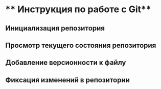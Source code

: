 # ** Инструкция по работе с Git**

## Инициализация  репозитория

## Просмотр текущего состояния репозитория

## Добавление версионности к файлу

## Фиксация изменений в репозитории

